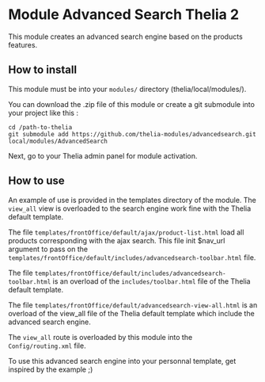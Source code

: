 # Module Advanced Search Thelia 2

This module creates an advanced search engine based on the products features.

## How to install

This module must be into your ```modules/``` directory (thelia/local/modules/).

You can download the .zip file of this module or create a git submodule into your project like this :

```
cd /path-to-thelia
git submodule add https://github.com/thelia-modules/advancedsearch.git local/modules/AdvancedSearch
```

Next, go to your Thelia admin panel for module activation.

## How to use

An example of use is provided in the templates directory of the module.
The `view_all` view is overloaded to the search engine work fine with the Thelia default template.

The file `templates/frontOffice/default/ajax/product-list.html` load all products corresponding with the ajax search. This file init $nav_url argument to pass on the `templates/frontOffice/default/includes/advancedsearch-toolbar.html` file.

The file `templates/frontOffice/default/includes/advancedsearch-toolbar.html` is an overload of the `includes/toolbar.html` file of the Thelia default template.

The file `templates/frontOffice/default/advancedsearch-view-all.html` is an overload of the view_all file of the Thelia default template which include the advanced search engine.

The `view_all` route is overloaded by this module into the `Config/routing.xml` file.

To use this advanced search engine into your personnal template, get inspired by the example ;)
